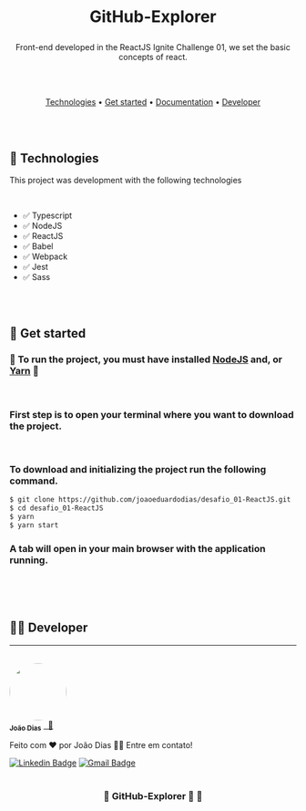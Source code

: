 <h1 align="center">

GitHub-Explorer
</h1>

<p align="center">Front-end developed in the ReactJS Ignite Challenge 01, we set the basic concepts of react.
</p>
<br>
<br>
<p align="center">
 <a href="#Technologies">Technologies</a> • 
 <a href="#Get-Started">Get started</a> • 
 <a href="#Documentation">Documentation</a> •
 <a href="#Developer">Developer</a>
</p>
<br>
<br>

  ##  🚀  Technologies

  This project was development with the following technologies
  
<br>
  
  -   ✅  Typescript
  -   ✅  NodeJS
  -   ✅  ReactJS
  -   ✅  Babel
  -   ✅  Webpack
  -   ✅  Jest
  -   ✅  Sass
  

<br>
<br>

## 🏁  Get started

### 🚧 To run the project, you must have installed [NodeJS](https://nodejs.org/en/) and, or [Yarn](https://yarnpkg.com/) 🚧
<br>

### First step is to open your terminal where you want to download the project.

<br>

### To download and initializing the project run the following command.

```bash
$ git clone https://github.com/joaoeduardodias/desafio_01-ReactJS.git
$ cd desafio_01-ReactJS
$ yarn
$ yarn start
```

### A tab will open in your main browser with the application running.

<br>

<br>
<br>



## 👨‍🔧 Developer
---
<br>
<a href="https://www.linkedin.com/in/jo%C3%A3o-dias-465157183/">
 <img style="border-radius: 50%;" src="https://avatars.githubusercontent.com/u/49342574?v=4" width="100px;" alt=""/>
 <br />
 <sub><b>João Dias</b></sub></a> <a href="https://www.linkedin.com/in/jo%C3%A3o-dias-465157183/" title="João Dias">&nbsp;&nbsp;🚀</a>


Feito com ❤️ por João Dias 👋🏽 Entre em contato!

 [![Linkedin Badge](https://img.shields.io/badge/-João_Dias-blue?style=flat-square&logo=Linkedin&logoColor=white&link=https://www.linkedin.com/in/jo%C3%A3o-dias-465157183/)](https://www.linkedin.com/in/jo%C3%A3o-dias-465157183/) 
[![Gmail Badge](https://img.shields.io/badge/-joaoeduardodias123@gmail.com-c14438?style=flat-square&logo=Gmail&logoColor=white&link=mailto:joaoeduardodias123@gmail.com)](mailto:joaoeduardodias123@gmail.com)
<br>
<br>

<h3 align="center"> 
	🚧  GitHub-Explorer  🚀  🚧
</h3>